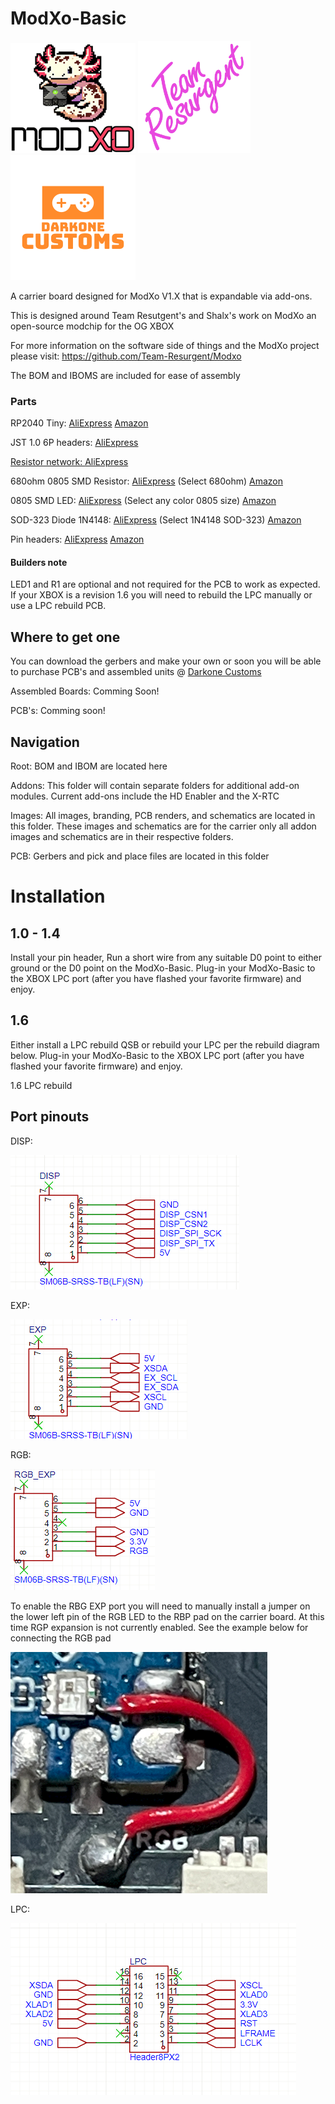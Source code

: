 # ModXo-Basic

![alt text](https://github.com/Darkone83/ModXo-Basic/blob/main/Images/logo.png?raw=true) <img src="https://github.com/Darkone83/ModXo-Basic/blob/main/Images/team-resurgent.png" width="180"> ![alt text](https://github.com/Darkone83/ModXo-Basic/blob/main/Images/DC%20logo.png?raw=true)

A carrier board designed for ModXo V1.X that is expandable via add-ons. 

This is designed around Team Resutgent's and Shalx's work on ModXo an open-source modchip for the OG XBOX

For more information on the software side of things and the ModXo project please visit: https://github.com/Team-Resurgent/Modxo

The BOM and IBOMS are included for ease of assembly

### Parts

RP2040 Tiny: <a href="https://www.aliexpress.us/item/3256805837992528.html?spm=a2g0o.productlist.main.21.2f7926c5zGZBOW&algo_pvid=a59806cb-1f8b-4000-8595-0b05ca9fd6e6&algo_exp_id=a59806cb-1f8b-4000-8595-0b05ca9fd6e6-10&pdp_npi=4%40dis%21USD%217.22%214.48%21%21%217.22%214.48%21%402101c80217323295821625728e786b%2112000035369681956%21sea%21US%21196794698%21X&curPageLogUid=5ESoEvR4Kxce&utparam-url=scene%3Asearch%7Cquery_from%3A">AliExpress</a> <a href="https://www.amazon.com/gp/product/B0CHDW1MY5/ref=ppx_yo_dt_b_asin_title_o02_s00?ie=UTF8&psc=1">Amazon</a>

JST 1.0 6P headers: <a href="https://www.aliexpress.us/item/3256807921170605.html?spm=a2g0o.order_list.order_list_main.5.2ab61802WqdO85&gatewayAdapt=glo2usa">AliExpress

Resistor network: <a href="https://www.aliexpress.us/item/3256805393765008.html?spm=a2g0o.order_list.order_list_main.15.2ab61802WqdO85&gatewayAdapt=glo2usa">AliExpress</a>

680ohm 0805 SMD Resistor: <a href="https://www.aliexpress.us/item/3256805001000955.html?spm=a2g0o.productlist.main.1.21e92a8bJSREJB&algo_pvid=166c6b88-0bcd-419e-a2aa-9cdee6e1159c&algo_exp_id=166c6b88-0bcd-419e-a2aa-9cdee6e1159c-0&pdp_npi=4%40dis%21USD%211.61%211.61%21%21%2111.58%2111.58%21%402103010b17330203904498265e203c%2112000032028480646%21sea%21US%21196794698%21X&curPageLogUid=gv6us4jd9bBm&utparam-url=scene%3Asearch%7Cquery_from%3A">AliExpress</a> (Select 680ohm) <a href="https://www.amazon.com/Chanzon-Resistor-Tolerance-Resistors-Certificated/dp/B08R8C54W6?dib=eyJ2IjoiMSJ9.ge_LPggKjr3KOWRWIgI1QeT1ZU4DWx5xnWVcZ-iUout69IYD5aq9HEeLRhUN2rcNbI-fIXFl8sFfgwqmGtW-g4Knfk5HXgR38e-8oB7ePGi2qKvwXcDqORgBeKVeRjMGI6y65irnQ10ed3UnOKzgyySQqiVaVY1cfdYnLCPS234roVVQpyFJwbP9gPQV9ZmOWpO4yH99H4FosVYwkB56_zztQd51pDV4Sd2KFXynB_I.VjSvsJ7JOuIxYkMedMXvy2pwL_sE-o2cGX-QbL9JRvk&dib_tag=se&keywords=0805+smd+resistor+680ohm&qid=1733021502&sr=8-1">Amazon</a>

0805 SMD LED: <a href="https://www.aliexpress.us/item/3256805040539430.html?spm=a2g0o.order_list.order_list_main.115.2ab61802WqdO85&gatewayAdapt=glo2usa">AliExpress</a> (Select any color 0805 size) <a href="https://www.amazon.com/AEDIKO-Lighting-Electronics-Components-Emitting/dp/B09XB62ST5?crid=2WGP25XGB44RJ&dib=eyJ2IjoiMSJ9.uxB1kVoJ91POGeKCpV09b74hjtzhQle3IiDUWCFJPK8VULyhRbR9KbaLqhPS-ZQT5KHDffFgwkq8tCHeOYTEMHeZ9EydaZkvVizIOXjKRlnm8QW3pgrLpEaNVqdC8PMs0JAJfNvUwXDjIGcYqceBdGoy2FufbxnXe61W1qKrnrL2FXLSs2pEk_IznFYMbcw9SqlMLALeQ1dZE58Kc8EWXz2w_rrMi_e2q5zDYWWXfwo.D2e6ncy6NXWubyq_sFgJ3UrNEKjQyFpeinAbav_dbtc&dib_tag=se&keywords=0805%2Bsmd%2Bled&qid=1733021547&sprefix=0805%2Bsmd%2Ble%2Caps%2C200&sr=8-2&th=1">Amazon</a>

SOD-323 Diode 1N4148: <a href="https://www.aliexpress.us/item/3256802700704767.html?spm=a2g0o.order_list.order_list_main.103.2e201802yQpjZo&gatewayAdapt=glo2usa">AliExpress</a> (Select 1N4148 SOD-323) <a href="https://www.amazon.com/TQDLYKHS-IN4148WS-SOD-323-Switching-1N4148WS/dp/B0CQXQGM9F?crid=LCOL7DSUJW0K&dib=eyJ2IjoiMSJ9.BP6xHqlVmIwaOcekpzjnzSFGisJjUEALwm1i4GHYf075GZA5sxpxUOvURJdYuRGBhNr7OgYntkKJzaxS4rojW9kel0zenKIVBQnI4nPL67jAjXZg71um9k-4KzMDkzyb4J0_L5tdfiATgbJTez_AR8OlMC_1nJ89jOrKTOvmsJA4R7O0_m15uSbrkpT65mHOqN-oFc_p16xInn6Qo98wilhshJ2yLtW8-InqyxhV3ig.kJy2xALgh_ZPGdtwNLLy4grScfWTEjQKrCGtrCF8PF8&dib_tag=se&keywords=SOD+1N4148+diode&qid=1733021596&sprefix=sod+1n4148+diod%2Caps%2C221&sr=8-3">Amazon</a>

Pin headers: <A href="https://www.aliexpress.us/item/2251832418097093.html?spm=a2g0o.productlist.main.3.7b0d3df3QSv0wF&algo_pvid=3a181168-b342-4628-83c9-fb164c7798a5&algo_exp_id=3a181168-b342-4628-83c9-fb164c7798a5-1&pdp_npi=4%40dis%21USD%214.99%214.24%21%21%214.99%214.24%21%402103205217330210383736191ef8d4%2159185858513%21sea%21US%21196794698%21X&curPageLogUid=qyKTKZWKL4zD&utparam-url=scene%3Asearch%7Cquery_from%3A">AliExpress</a> <a href="https://www.amazon.com/gp/product/B08R8QXWBR/ref=ppx_yo_dt_b_search_asin_title?ie=UTF8&psc=1">Amazon</a>
#### Builders note

LED1 and R1 are optional and not required for the PCB to work as expected. If your XBOX is a revision 1.6 you will need to rebuild the LPC manually or use a LPC rebuild PCB.

## Where to get one

You can download the gerbers and make your own or soon you will be able to purchase PCB's and assembled units @ <a href="https://www.darkonecustoms.com">Darkone Customs</a>

Assembled Boards: Comming Soon!

PCB's: Comming soon!

## Navigation

Root: BOM and IBOM are located here

Addons: This folder will contain separate folders for additional add-on modules. Current add-ons include the HD Enabler and the X-RTC

Images: All images, branding, PCB renders, and schematics are located in this folder. These images and schematics are for the carrier only all addon images and schematics are in their respective folders.

PCB: Gerbers and pick and place files are located in this folder

# Installation

## 1.0 - 1.4

Install your pin header, Run a short wire from any suitable D0 point to either ground or the D0 point on the ModXo-Basic. Plug-in your ModXo-Basic to the XBOX LPC port (after you have flashed your favorite firmware) and enjoy.

## 1.6

Either install a LPC rebuild QSB or rebuild your LPC per the rebuild diagram below. Plug-in your ModXo-Basic to the XBOX LPC port (after you have flashed your favorite firmware) and enjoy.

1.6 LPC rebuild




## Port pinouts

DISP:

![alt_text](https://github.com/Darkone83/ModXo-Basic/blob/main/Images/DISP.png?raw=true)

EXP:

![alt_text](https://github.com/Darkone83/ModXo-Basic/blob/main/Images/EXP.png?raw=true)

RGB:

![alt_text](https://github.com/Darkone83/ModXo-Basic/blob/main/Images/RGB_EXP.png?raw=true)

To enable the RBG EXP port you will need to manually install a jumper on the lower left pin of the RGB LED to the RBP pad on the carrier board. At this time RGP expansion is not currently enabled. See the example below for connecting the RGB pad

![alt_text](https://github.com/Darkone83/ModXo-Basic/blob/main/Images/RGB_EN.png?raw=true)

LPC:

![alt_text](https://github.com/Darkone83/ModXo-Basic/blob/main/Images/LPC.png?raw=true)
